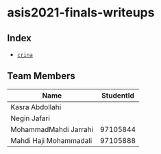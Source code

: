 # asis2021-finals-writeups

## Index

- [`crina`](crina/)


## Team Members

| Name                   | StudentId |
|------------------------|--------|
| Kasra Abdollahi|   |
| Negin Jafari |    |
| MohammadMahdi Jarrahi | 97105844 |
| Mahdi Haji Mohammadali | 97105888 |
